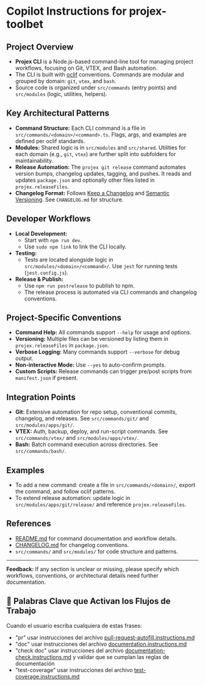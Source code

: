# Copilot Instructions for projex-toolbet

## Project Overview
- **Projex CLI** is a Node.js-based command-line tool for managing project workflows, focusing on Git, VTEX, and Bash automation.
- The CLI is built with [oclif](https://oclif.io/) conventions. Commands are modular and grouped by domain: `git`, `vtex`, and `bash`.
- Source code is organized under `src/commands` (entry points) and `src/modules` (logic, utilities, helpers).

## Key Architectural Patterns
- **Command Structure:** Each CLI command is a file in `src/commands/<domain>/<command>.ts`. Flags, args, and examples are defined per oclif standards.
- **Modules:** Shared logic is in `src/modules` and `src/shared`. Utilities for each domain (e.g., `git`, `vtex`) are further split into subfolders for maintainability.
- **Release Automation:** The `projex git release` command automates version bumps, changelog updates, tagging, and pushes. It reads and updates `package.json` and optionally other files listed in `projex.releaseFiles`.
- **Changelog Format:** Follows [Keep a Changelog](http://keepachangelog.com/en/1.0.0/) and [Semantic Versioning](http://semver.org/spec/v2.0.0.html). See `CHANGELOG.md` for structure.

## Developer Workflows
- **Local Development:**
  - Start with `npm run dev`.
  - Use `sudo npm link` to link the CLI locally.
- **Testing:**
  - Tests are located alongside logic in `src/modules/<domain>/<command>/`. Use `jest` for running tests (`jest.config.js`).
- **Release & Publish:**
  - Use `npm run postrelease` to publish to npm.
  - The release process is automated via CLI commands and changelog conventions.

## Project-Specific Conventions
- **Command Help:** All commands support `--help` for usage and options.
- **Versioning:** Multiple files can be versioned by listing them in `projex.releaseFiles` in `package.json`.
- **Verbose Logging:** Many commands support `--verbose` for debug output.
- **Non-interactive Mode:** Use `--yes` to auto-confirm prompts.
- **Custom Scripts:** Release commands can trigger pre/post scripts from `manifest.json` if present.

## Integration Points
- **Git:** Extensive automation for repo setup, conventional commits, changelog, and releases. See `src/commands/git/` and `src/modules/apps/git/`.
- **VTEX:** Auth, backup, deploy, and run-script commands. See `src/commands/vtex/` and `src/modules/apps/vtex/`.
- **Bash:** Batch command execution across directories. See `src/commands/bash/`.

## Examples
- To add a new command: create a file in `src/commands/<domain>/`, export the command, and follow oclif patterns.
- To extend release automation: update logic in `src/modules/apps/git/release/` and reference `projex.releaseFiles`.

## References
- [README.md](../README.md) for command documentation and workflow details.
- [CHANGELOG.md](../CHANGELOG.md) for changelog conventions.
- `src/commands/` and `src/modules/` for code structure and patterns.

---
**Feedback:** If any section is unclear or missing, please specify which workflows, conventions, or architectural details need further documentation.


## 🎯 Palabras Clave que Activan los Flujos de Trabajo

Cuando el usuario escriba cualquiera de estas frases:

- "pr" usar instrucciones del archivo [pull-request-autofill.instructions.md](./pull-request-autofill.instructions.md)
- "doc" usar instrucciones del archivo [documentation.instructions.md](./documentation.instructions.md)
- "check doc" usar instrucciones del archivo [documentation-check.instructions.md](./documentation-check.instructions.md) y validar que se cumplan las reglas de documentación
- "test-coverage" usar instrucciones del archivo [test-coverage.instructions.md](./test-coverage.instructions.md)
